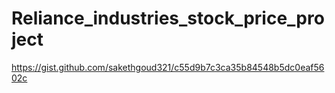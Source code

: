 # Reliance_industries_stock_price_project
https://gist.github.com/sakethgoud321/c55d9b7c3ca35b84548b5dc0eaf5602c
